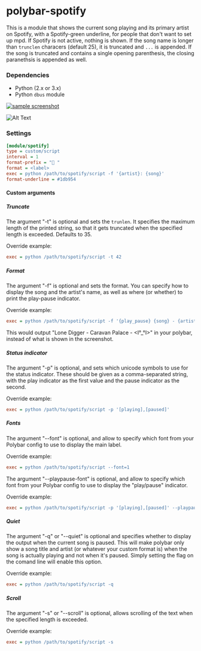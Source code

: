 # polybar-spotify

This is a module that shows the current song playing and its primary artist on Spotify, with a Spotify-green underline, for people that don't want to set up mpd. If Spotify is not active, nothing is shown. If the song name is longer than `trunclen` characers (default 25), it is truncated and `...` is appended. If the song is truncated and contains a single opening parenthesis, the closing paranethsis is appended as well.

### Dependencies
- Python (2.x or 3.x)
- Python `dbus` module

[![sample screenshot](https://i.imgur.com/kEluTSq.png)](https://i.imgur.com/kEluTSq.png)

![Alt Text](https://media.giphy.com/media/ICKAWm1sivhMCRvFHq/giphy.gif)

### Settings
``` ini
[module/spotify]
type = custom/script
interval = 1
format-prefix = " "
format = <label>
exec = python /path/to/spotify/script -f '{artist}: {song}'
format-underline = #1db954
```

#### Custom arguments

##### Truncate

The argument "-t" is optional and sets the `trunlen`. It specifies the maximum length of the printed string, so that it gets truncated when the specified length is exceeded. Defaults to 35.

Override example:

``` ini
exec = python /path/to/spotify/script -t 42
```

##### Format

The argument "-f" is optional and sets the format. You can specify how to display the song and the artist's name, as well as where (or whether) to print the play-pause indicator. 

Override example:

``` ini
exec = python /path/to/spotify/script -f '{play_pause} {song} - {artist} - {album}'
```

This would output "Lone Digger - Caravan Palace - <I°_°I>" in your polybar, instead of what is shown in the screenshot.

##### Status indicator

The argument "-p" is optional, and sets which unicode symbols to use for the status indicator. These should be given as a comma-separated string, with the play indicator as the first value and the pause indicator as the second.

Override example:

``` ini
exec = python /path/to/spotify/script -p '[playing],[paused]'
```

##### Fonts

The argument "--font" is optional, and allow to specify which font from your Polybar config to use to display the main label.

Override example:
```ini
exec = python /path/to/spotify/script --font=1
```

The argument "--playpause-font" is optional, and allow to specify which font from your Polybar config to use to display the "play/pause" indicator.

Override example:
``` ini
exec = python /path/to/spotify/script -p '[playing],[paused]' --playpause-font=2
```

##### Quiet

The argument "-q" or "--quiet" is optional and specifies whether to display the output when the current song is paused.
This will make polybar only show a song title and artist (or whatever your custom format is) when the song is actually playing and not when it's paused.
Simply setting the flag on the comand line will enable this option.

Override example:
```ini
exec = python /path/to/spotify/script -q
```

##### Scroll

The argument "-s" or "--scroll" is optional, allows scrolling of the text when the specified length is exceeded.

Override example:
```ini
exec = python /path/to/spotify/script -s
```
